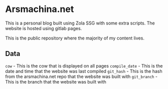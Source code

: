# Arsmachina.net

This is a personal blog built using Zola SSG with some extra scripts. The website is hosted using gitlab pages.

This is the public repository where the majority of my content lives.

## Data

`cow` - This is the cow that is displayed on all pages
`compile_date` - This is the date and time that the website was last compiled
`git_hash` - This is the hash from the arsmachina.net repo that the website was built with
`git_branch` - This is the branch that the website was built with
